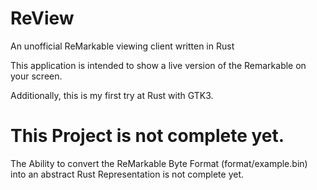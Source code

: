 # ReView

An unofficial ReMarkable viewing client written in Rust

This application is intended to show a live version of the Remarkable on your screen.

Additionally, this is my first try at Rust with GTK3.

# This Project is not complete yet. 
The Ability to convert the ReMarkable Byte Format (format/example.bin) into an abstract Rust Representation
is not complete yet. 
